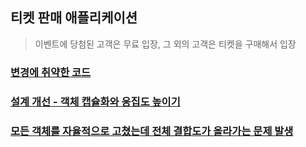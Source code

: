 ## 티켓 판매 애플리케이션
>이벤트에 당첨된 고객은 무료 입장, 그 외의 고객은 티켓을 구매해서 입장

### [변경에 취약한 코드](https://github.com/hanbi97/object/issues/1)
### [설계 개선 - 객체 캡슐화와 응집도 높이기](https://github.com/hanbi97/object/issues/2)
### [모든 객체를 자율적으로 고쳤는데 전체 결합도가 올라가는 문제 발생](https://github.com/hanbi97/object/issues/3)
